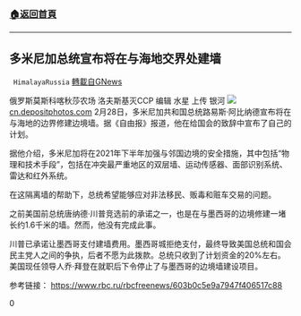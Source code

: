 ###  [:house:返回首頁](https://github.com/ourhimalayas/txt)
---

## 多米尼加总统宣布将在与海地交界处建墙
` HimalayaRussia` [轉載自GNews](https://gnews.org/zh-hans/938865/)

俄罗斯莫斯科喀秋莎农场 洛夫斯基灭CCP
编辑 水星 上传 银河
![]()![](https://gnews.org/wp-content/uploads/2021/02/Snipaste_2021-03-01_01-14-17.jpg)[cn.depositphotos.com](https://cn.depositphotos.com/58044225/stock-photo-balloon-frame-with-flag-of.html)
2月28日，多米尼加共和国总统路易斯·阿比纳德宣布将在与海地的边界修建边境墙。据《自由报》报道，他在给国会的致辞中宣布了自己的计划。

据他介绍，多米尼加将在2021年下半年加强与邻国边境的安全措施，其中包括“物理和技术手段”，包括在冲突最严重地区的双层墙、运动传感器、面部识别系统、雷达和红外系统。

在这隔离墙的帮助下，总统希望能够应对非法移民、贩毒和赃车交易的问题。

之前美国前总统唐纳德·川普竞选前的承诺之一，也是在与墨西哥的边境修建一堵长约1.6千米的墙。然而，他没有完成此事。

川普已承诺让墨西哥支付建墙费用。墨西哥城拒绝支付，最终导致美国总统和国会民主党人之间的争执，后者不愿为此拨款。总统只收到了计划资金的20%左右。美国现任领导人乔·拜登在就职后下令停止了与墨西哥的边境墙建设项目。

参考链接：
https://www.rbc.ru/rbcfreenews/603b0c5e9a7947f406517c88

0
